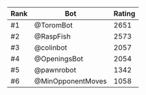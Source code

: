 Rank|Bot|Rating
---|---|---
#1|@ToromBot|2651
#2|@RaspFish|2573
#3|@colinbot|2057
#4|@OpeningsBot|2054
#5|@pawnrobot|1342
#6|@MinOpponentMoves|1058
